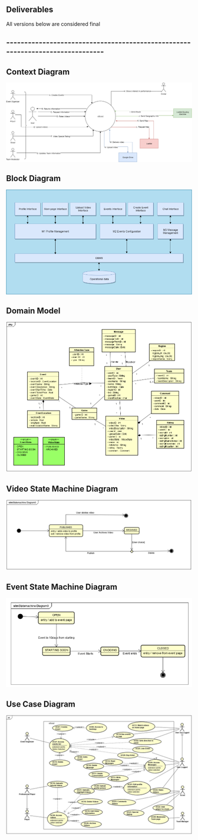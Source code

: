<h2>Deliverables</h2>

<p>All versions below are considered final</p>
 

<h2>------------------------------------------------------------------------------</h2>

<h2>Context Diagram</h2>
<img src="https://raw.githubusercontent.com/Moozdzn/eScout/master/deliverables/Context%20Diagram/Context%20Diagram%20Final.png"></img>

<h2>Block Diagram</h2>
<img src="https://raw.githubusercontent.com/Moozdzn/eScout/master/deliverables/block%20diagram/Block%20Diagram%20Final.png"></img>

<h2>Domain Model</h2>
<img src="https://raw.githubusercontent.com/Moozdzn/eScout/master/deliverables/domain%20model/Domain%20Model%20Final.png"></img>

<h2>Video State Machine Diagram</h2>
<img src="https://raw.githubusercontent.com/Moozdzn/eScout/master/deliverables/statemachine%20diagram/Video%20State%20Machine%20Final.png"></img>

<h2>Event State Machine Diagram</h2>
<img src="https://raw.githubusercontent.com/Moozdzn/eScout/master/deliverables/statemachine%20diagram/Event%20State%20Machine%20Final.png"></img>

<h2>Use Case Diagram</h2>
<img src="https://raw.githubusercontent.com/Moozdzn/eScout/master/deliverables/use%20case%20diagram/Use%20Case%20Diagram%20FInal.jpg"></img>
